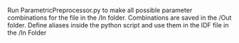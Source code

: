 Run ParametricPreprocessor.py to make all possible parameter combinations for the file in the /In folder. Combinations are saved in the /Out folder. Define aliases inside the python script and use them in the IDF file in the /In Folder

